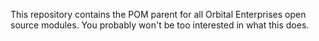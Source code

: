 This repository contains the POM parent for all Orbital Enterprises open source modules.  You probably won't be too interested in what this does.
